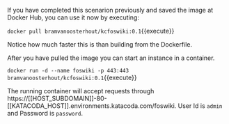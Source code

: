 
 If you have completed this scenarion previously and saved the image at Docker Hub, you can use it now by executing:

`docker pull bramvanoosterhout/kcfoswiki:0.1`{{execute}}

 Notice how much faster this is than building from the Dockerfile.

 After you have pulled the image you can start an instance in a container.

`docker run -d --name foswiki -p 443:443 bramvanoosterhout/kcfoswiki:0.1`{{execute}}

 The running container will accept requests through https://[[HOST_SUBDOMAIN]]-80-[[KATACODA_HOST]].environments.katacoda.com/foswiki. User Id is `admin` and Password is `password`.
